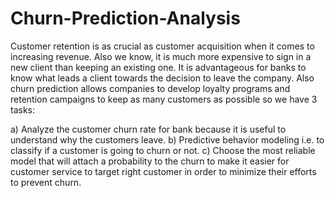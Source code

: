# Churn-Prediction-Analysis
Customer retention is as crucial as customer acquisition when it comes to increasing revenue. Also we know, it is much more expensive to sign in a new client than keeping an existing one.
It is advantageous for banks to know what leads a client towards the decision to leave the company. Also churn prediction allows companies to develop loyalty programs and retention campaigns to keep as many customers as possible so we have 3 tasks:

a) Analyze the customer churn rate for bank because it is useful to understand why the customers leave.
b) Predictive behavior modeling i.e. to classify if a customer is going to churn or not.
c) Choose the most reliable model that will attach a probability to the churn to make it easier for customer service to target right customer in order to minimize their efforts to prevent churn.
